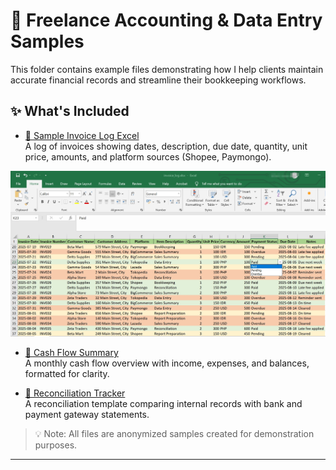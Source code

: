 # 📁 Freelance Accounting & Data Entry Samples

This folder contains example files demonstrating how I help clients maintain accurate financial records and streamline their bookkeeping workflows.

## ✨ What's Included

- [📄 Sample Invoice Log Excel](./Sample_invoice_log.xlsx)  
  A log of invoices showing dates, description, due date, quantity, unit price, amounts, and platform sources (Shopee, Paymongo).

![Invoice Log Screenshot](./Screenshot_Invoice_log.jpg)

- [📄 Cash Flow Summary](./cash_flow_summary.xlsx)  
  A monthly cash flow overview with income, expenses, and balances, formatted for clarity.

- [📄 Reconciliation Tracker](./reconciliation_tracker.xlsx)  
  A reconciliation template comparing internal records with bank and payment gateway statements.

> 💡 Note: All files are anonymized samples created for demonstration purposes.


---
